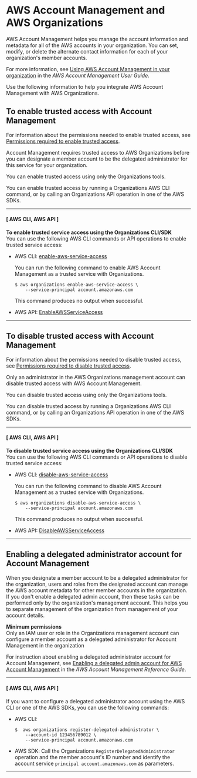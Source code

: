 # AWS Account Management and AWS Organizations<a name="services-that-can-integrate-account"></a>

AWS Account Management helps you manage the account information and metadata for all of the AWS accounts in your organization\. You can set, modify, or delete the alternate contact information for each of your organization's member accounts\.

For more information, see [Using AWS Account Management in your organization](https://docs.aws.amazon.com/accounts/latest/reference/using-orgs.html) in the *AWS Account Management User Guide*\. 

Use the following information to help you integrate AWS Account Management with AWS Organizations\.



## To enable trusted access with Account Management<a name="integrate-enable-ta-account"></a>

For information about the permissions needed to enable trusted access, see [Permissions required to enable trusted access](orgs_integrate_services.md#orgs_trusted_access_perms)\.

Account Management requires trusted access to AWS Organizations before you can designate a member account to be the delegated administrator for this service for your organization\.

You can enable trusted access using only the Organizations tools\.

You can enable trusted access by running a Organizations AWS CLI command, or by calling an Organizations API operation in one of the AWS SDKs\.

------
#### [ AWS CLI, AWS API ]

**To enable trusted service access using the Organizations CLI/SDK**  
You can use the following AWS CLI commands or API operations to enable trusted service access:
+ AWS CLI: [enable\-aws\-service\-access](https://docs.aws.amazon.com/cli/latest/reference/organizations/enable-aws-service-access.html)

  You can run the following command to enable AWS Account Management as a trusted service with Organizations\.

  ```
  $ aws organizations enable-aws-service-access \
      --service-principal account.amazonaws.com
  ```

  This command produces no output when successful\.
+ AWS API: [EnableAWSServiceAccess](https://docs.aws.amazon.com/organizations/latest/APIReference/API_EnableAWSServiceAccess.html)

------

## To disable trusted access with Account Management<a name="integrate-disable-ta-account"></a>

For information about the permissions needed to disable trusted access, see [Permissions required to disable trusted access](orgs_integrate_services.md#orgs_trusted_access_disable_perms)\.

Only an administrator in the AWS Organizations management account can disable trusted access with AWS Account Management\.

You can disable trusted access using only the Organizations tools\.

You can disable trusted access by running a Organizations AWS CLI command, or by calling an Organizations API operation in one of the AWS SDKs\.

------
#### [ AWS CLI, AWS API ]

**To disable trusted service access using the Organizations CLI/SDK**  
You can use the following AWS CLI commands or API operations to disable trusted service access:
+ AWS CLI: [disable\-aws\-service\-access](https://docs.aws.amazon.com/cli/latest/reference/organizations/disable-aws-service-access.html)

  You can run the following command to disable AWS Account Management as a trusted service with Organizations\.

  ```
  $ aws organizations disable-aws-service-access \
      --service-principal account.amazonaws.com
  ```

  This command produces no output when successful\.
+ AWS API: [DisableAWSServiceAccess](https://docs.aws.amazon.com/organizations/latest/APIReference/API_DisableAWSServiceAccess.html)

------

## Enabling a delegated administrator account for Account Management<a name="integrate-enable-da-account"></a>

When you designate a member account to be a delegated administrator for the organization, users and roles from the designated account can manage the AWS account metadata for other member accounts in the organization\. If you don't enable a delegated admin account, then these tasks can be performed only by the organization's management account\. This helps you to separate management of the organization from management of your account details\.

**Minimum permissions**  
Only an IAM user or role in the Organizations management account can configure a member account as a delegated administrator for Account Management in the organization

For instruction about enabling a delegated administrator account for Account Management, see [Enabling a delegated admin account for AWS Account Management](https://docs.aws.amazon.com/audit-manager/latest/userguide/console-settings.html#settings-ao) in the *AWS Account Management Reference Guide*\.

------
#### [ AWS CLI, AWS API ]

If you want to configure a delegated administrator account using the AWS CLI or one of the AWS SDKs, you can use the following commands:
+ AWS CLI: 

  ```
  $  aws organizations register-delegated-administrator \
      --account-id 123456789012 \
      --service-principal account.amazonaws.com
  ```
+ AWS SDK: Call the Organizations `RegisterDelegatedAdministrator` operation and the member account's ID number and identify the account service `principal account.amazonaws.com` as parameters\. 

------